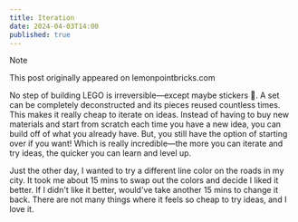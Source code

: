 ```yaml
---
title: Iteration
date: 2024-04-03T14:00
published: true
---
```


> [!NOTE]
> This post originally appeared on lemonpointbricks.com

No step of building LEGO is irreversible—except maybe stickers 🤫. A set can be completely deconstructed and its pieces reused countless times. This makes it really cheap to iterate on ideas. Instead of having to buy new materials and start from scratch each time you have a new idea, you can build off of what you already have. But, you still have the option of starting over if you want! Which is really incredible—the more you can iterate and try ideas, the quicker you can learn and level up.

Just the other day, I wanted to try a different line color on the roads in my city. It took me about 15 mins to swap out the colors and decide I liked it better. If I didn't like it better, would've take another 15 mins to change it back. There are not many things where it feels so cheap to try ideas, and I love it.
